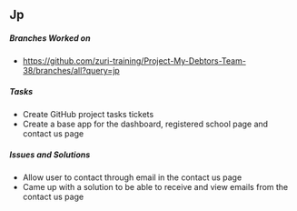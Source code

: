 ## Jp
##### Branches Worked on <br/>
- https://github.com/zuri-training/Project-My-Debtors-Team-38/branches/all?query=jp

##### Tasks <br/>
- Create GitHub project tasks tickets
- Create a base app for the dashboard, registered school page and contact us page

##### Issues and Solutions <br/>
- Allow user to contact through email in the contact us page
- Came up with a solution to be able to receive and view emails from the contact us page
